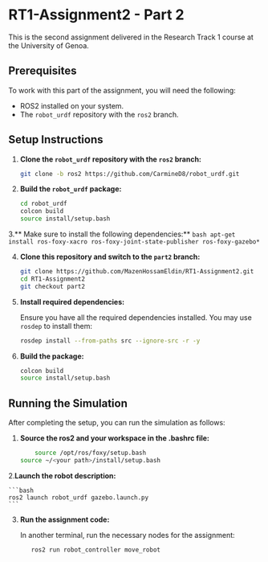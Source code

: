 # RT1-Assignment2 - Part 2

This is the second assignment delivered in the Research Track 1 course at the University of Genoa.

## Prerequisites

To work with this part of the assignment, you will need the following:

- ROS2 installed on your system.
- The `robot_urdf` repository with the `ros2` branch.

## Setup Instructions

1. **Clone the `robot_urdf` repository with the `ros2` branch:**

    ```bash
    git clone -b ros2 https://github.com/CarmineD8/robot_urdf.git
    ```

2. **Build the `robot_urdf` package:**

    ```bash
    cd robot_urdf
    colcon build
    source install/setup.bash
    ```
3.** Make sure to install the following dependencies:**
	```bash
 	apt-get install ros-foxy-xacro ros-foxy-joint-state-publisher ros-foxy-gazebo*
    	```	

4. **Clone this repository and switch to the `part2` branch:**

    ```bash
    git clone https://github.com/MazenHossamEldin/RT1-Assignment2.git
    cd RT1-Assignment2
    git checkout part2
    ```

5. **Install required dependencies:**

    Ensure you have all the required dependencies installed. You may use `rosdep` to install them:

    ```bash
    rosdep install --from-paths src --ignore-src -r -y
    ```

6. **Build the package:**

    ```bash
    colcon build
    source install/setup.bash
    ```

## Running the Simulation

After completing the setup, you can run the simulation as follows:

1. **Source the ros2 and your workspace in the .bashrc file:**


    ```bash
    	source /opt/ros/foxy/setup.bash
	source ~/<your path>/install/setup.bash
    ```

2.**Launch the robot description:**

    ```bash
    ros2 launch robot_urdf gazebo.launch.py
    ```

3. **Run the assignment code:**

    In another terminal, run the necessary nodes for the assignment:

    ```bash
       ros2 run robot_controller move_robot 
    ```
